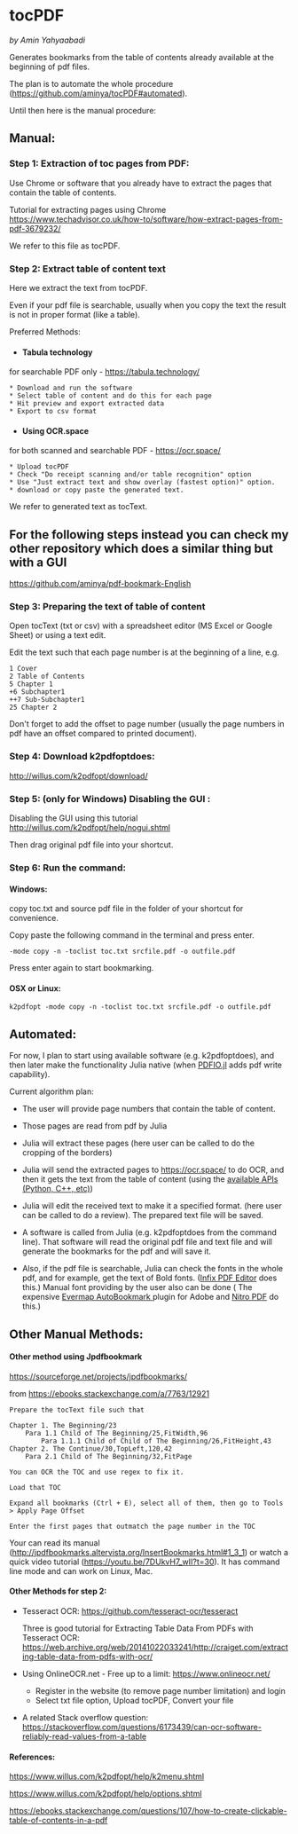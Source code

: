 # tocPDF
*by Amin Yahyaabadi*

Generates bookmarks from the table of contents already available at the beginning of pdf files.

 The plan is to automate the whole procedure (https://github.com/aminya/tocPDF#automated).


 Until then here is the manual procedure:
## Manual:
### Step 1:  Extraction of toc pages from PDF:
Use Chrome or software that you already have to extract the pages that contain the table of contents.

Tutorial for extracting pages using Chrome
https://www.techadvisor.co.uk/how-to/software/how-extract-pages-from-pdf-3679232/

We refer to this file as tocPDF.

### Step 2: Extract table of content text
Here we extract the text from tocPDF.

Even if your pdf file is searchable, usually when you copy the text the result is not in proper format (like a table).

Preferred Methods:

* ####  Tabula technology
for searchable PDF only -  https://tabula.technology/

	* Download and run the software
	* Select table of content and do this for each page
	* Hit preview and export extracted data
	* Export to csv format

* #### Using OCR.space
for both scanned and searchable PDF -  https://ocr.space/

	* Upload tocPDF
	* Check "Do receipt scanning and/or table recognition" option
	* Use "Just extract text and show overlay (fastest option)" option.
	* download or copy paste the generated text.


We refer to generated text as tocText.


## For the following steps instead you can check my other repository which does a similar thing but with a GUI 
https://github.com/aminya/pdf-bookmark-English

### Step 3: Preparing the text of table of content

Open tocText (txt or csv) with a spreadsheet editor (MS Excel or Google Sheet) or using a text edit.

Edit the text such that each page number is at the beginning of a line, e.g.
```
1 Cover
2 Table of Contents
5 Chapter 1
+6 Subchapter1
++7 Sub-Subchapter1
25 Chapter 2
```
Don't forget to add the offset to page number (usually the page numbers in pdf have an offset compared to printed document).

### Step 4: Download k2pdfoptdoes:
http://willus.com/k2pdfopt/download/

### Step 5: (only for Windows) Disabling the GUI :

Disabling the GUI using this tutorial
http://willus.com/k2pdfopt/help/nogui.shtml

Then drag original pdf file into your shortcut.


### Step 6: Run the command:
#### Windows:
copy toc.txt and source pdf file in the folder of your shortcut for convenience.

Copy paste the following command in the terminal and press enter.
```
-mode copy -n -toclist toc.txt srcfile.pdf -o outfile.pdf
```
Press enter again to start bookmarking.

#### OSX or Linux:
```
k2pdfopt -mode copy -n -toclist toc.txt srcfile.pdf -o outfile.pdf
```


## Automated:

For now, I plan to start using available software (e.g. k2pdfoptdoes), and then later make the functionality Julia native (when [PDFIO.jl](https://github.com/sambitdash/PDFIO.jl/issues/66) adds pdf write capability).

Current algorithm plan:
* The user will provide page numbers that contain the table of content.
* Those pages are read from pdf by Julia
* Julia will extract these pages (here user can be called to do the cropping of the borders)
* Julia will send the extracted pages to https://ocr.space/ to do OCR, and then it gets the text from the table of content (using the [available APIs (Python, C++, etc)](https://ocr.space/ocrapi))
* Julia will edit the received text to make it a specified format. (here user can be called to do a review). The prepared text file will be saved.
* A software is called from Julia (e.g. k2pdfoptdoes from the command line). That software will read the original pdf file and text file and will generate the bookmarks for the pdf and will save it.


* Also, if the pdf file is searchable, Julia can check the fonts in the whole pdf, and for example, get the text of Bold fonts. ([Infix PDF Editor](https://www.iceni.com/blog/how-to-bookmark-pages-in-a-pdf/) does this.) Manual font providing by the user also can be done ( The expensive [Evermap AutoBookmark ](https://www.evermap.com/autobookmark.asp) plugin for Adobe and [Nitro PDF](https://www.gonitro.com/) do this.)


## Other Manual Methods:
#### Other method using Jpdfbookmark
https://sourceforge.net/projects/jpdfbookmarks/

from https://ebooks.stackexchange.com/a/7763/12921

    Prepare the tocText file such that

    Chapter 1. The Beginning/23
        Para 1.1 Child of The Beginning/25,FitWidth,96
            Para 1.1.1 Child of Child of The Beginning/26,FitHeight,43
    Chapter 2. The Continue/30,TopLeft,120,42
        Para 2.1 Child of The Beginning/32,FitPage

    You can OCR the TOC and use regex to fix it.

    Load that TOC

    Expand all bookmarks (Ctrl + E), select all of them, then go to Tools > Apply Page Offset

    Enter the first pages that outmatch the page number in the TOC

Your can read its manual (http://jpdfbookmarks.altervista.org/InsertBookmarks.html#1_3_1) or watch a quick video tutorial (https://youtu.be/7DUkvH7_wII?t=30). It has command line mode and can work on Linux, Mac.

#### Other Methods for step 2:

* Tesseract OCR:
	https://github.com/tesseract-ocr/tesseract

	Three is good tutorial for Extracting Table Data From PDFs with Tesseract OCR:
	https://web.archive.org/web/20141022033241/http://craiget.com/extracting-table-data-from-pdfs-with-ocr/

* Using OnlineOCR.net - Free up to a limit:
https://www.onlineocr.net/

	* Register in the website (to remove page number limitation) and login
	* Select txt file option, Upload tocPDF, Convert your file

* A related Stack overflow question:
https://stackoverflow.com/questions/6173439/can-ocr-software-reliably-read-values-from-a-table

#### References:

https://www.willus.com/k2pdfopt/help/k2menu.shtml

https://www.willus.com/k2pdfopt/help/options.shtml


https://ebooks.stackexchange.com/questions/107/how-to-create-clickable-table-of-contents-in-a-pdf
